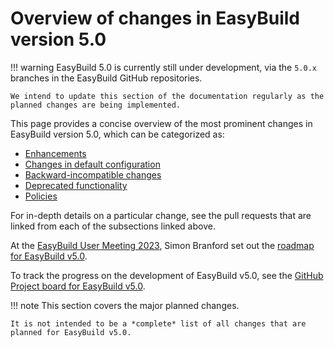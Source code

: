 # Overview of changes in EasyBuild version 5.0

!!! warning
    EasyBuild 5.0 is currently still under development, via the `5.0.x` branches in the EasyBuild GitHub repositories.

    We intend to update this section of the documentation regularly as the planned changes are being implemented.

This page provides a concise overview of the most prominent changes in EasyBuild version 5.0,
which can be categorized as:

* [Enhancements](enhancements.md)
* [Changes in default configuration](changes-in-default-configuration.md)
* [Backward-incompatible changes](backwards-incompatible-changes.md)
* [Deprecated functionality](deprecated-functionality.md)
* [Policies](policies.md)

For in-depth details on a particular change, see the pull requests that are linked
from each of the subsections linked above.

At the [EasyBuild User Meeting 2023](https://easybuild.io/eum23), Simon Branford set out the
[roadmap for EasyBuild v5.0](https://easybuild.io/eum23/#easybuild5).

To track the progress on the development of EasyBuild v5.0,
see the [GitHub Project board for EasyBuild v5.0](https://github.com/orgs/easybuilders/projects/18).

!!! note
    This section covers the major planned changes.

    It is not intended to be a *complete* list of all changes that are planned for EasyBuild v5.0.
